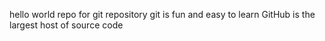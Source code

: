 hello world repo for git repository
git is fun and easy to learn
GitHub is the largest host of source code
